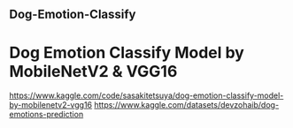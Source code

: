 ## Dog-Emotion-Classify
# Dog Emotion Classify Model by MobileNetV2 & VGG16

https://www.kaggle.com/code/sasakitetsuya/dog-emotion-classify-model-by-mobilenetv2-vgg16
https://www.kaggle.com/datasets/devzohaib/dog-emotions-prediction
